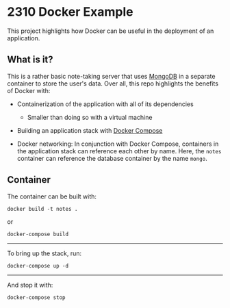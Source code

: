 # 2310 Docker Example

This project highlights how Docker can be useful in the deployment of an application.

## What is it?

This is a rather basic note-taking server that uses [MongoDB](https://www.mongodb.com/) in a separate container to store the user's data. Over all, this repo highlights the benefits of Docker with:

- Containerization of the application with all of its dependencies

    - Smaller than doing so with a virtual machine

- Building an application stack with [Docker Compose](./docker-compose.yml)

- Docker networking: In conjunction with Docker Compose, containers in the application stack can reference each other by name. Here, the `notes` container can reference the database container by the name `mongo`.

## Container

The container can be built with:

```shell 
docker build -t notes .
```

or

```shell 
docker-compose build
```

---

To bring up the stack, run:

```shell 
docker-compose up -d
```

---

And stop it with:

```shell
docker-compose stop
```
